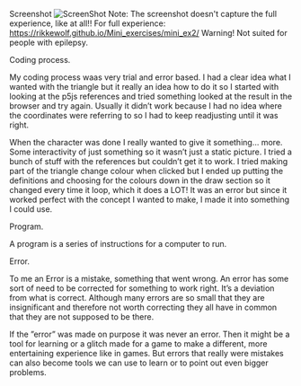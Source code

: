 Screenshot
![ScreenShot](https://rikkewolf.github.io/Mini_exercises/mini_ex2/Screen%20Shot%202017-02-18%20at%2023.12.10.png)
Note: The screenshot doesn't capture the full experience, like at all!! For full experience:  https://rikkewolf.github.io/Mini_exercises/mini_ex2/ Warning! Not suited for people with epilepsy.

Coding process.

My coding process waas very trial and error based. I had a clear idea what I wanted with the triangle but it really an idea how to do it 
so I started with looking at the p5js references and tried something looked at the result in the browser and try again. Usually it didn’t 
work because I had no idea where the coordinates were referring to so I had to keep readjusting until it was right.  

When the character was done I really wanted to give it something… more. Some interactivity of just something so it wasn’t just a static 
picture. I tried a bunch of stuff with the references but couldn’t get it to work. I tried making part of the triangle change colour when 
clicked but I ended up putting the definitions and choosing for the colours down in the draw section so it changed every time it loop, 
which it does a LOT! It was an error but since it worked perfect with the concept I wanted to make, I  made it into something I could use. 

Program.

A program is a series of instructions for a computer to run. 

Error.

To me an Error is a mistake, something that went wrong. An error has some sort of need to be corrected for something to work right. It’s a 
deviation from what is correct. Although many errors are so small that they are insignificant and therefore not worth correcting they all 
have in common that they are not supposed to be there. 

If the ”error” was made on purpose it was never an error. Then it might be a tool for learning or a glitch made for a game to make a 
different, more entertaining experience like in games. But errors that really were mistakes can also become tools we can use to learn or 
to point out even bigger problems. 


